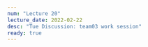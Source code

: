 ```yaml
---
num: "Lecture 20"
lecture_date: 2022-02-22
desc: "Tue Discussion: team03 work session"
ready: true
---
```


